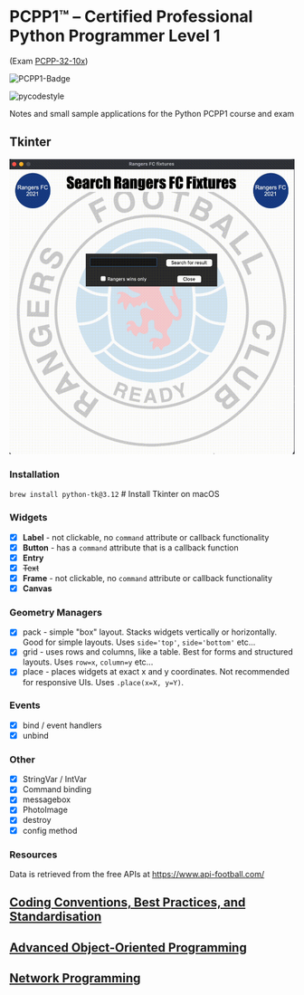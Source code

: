# PCPP1™ – Certified Professional Python Programmer Level 1
 (Exam [PCPP-32-10x](https://pythoninstitute.org/pcpp1-exam-syllabus)) 

![PCPP1-Badge](https://images.credly.com/images/37e26478-d80c-43e8-80eb-ec492f3a26c1/image.png)

![pycodestyle](https://github.com/crmpicco/pcpp1_notes/actions/workflows/pycodestyle.yml/badge.svg)

Notes and small sample applications for the Python PCPP1 course and exam

## Tkinter
![Rangers tkinter app](https://github.com/crmpicco/pcpp1/blob/main/rfc-tkinter.gif?raw=true)

### Installation
`brew install python-tk@3.12` # Install Tkinter on macOS

### Widgets
- [x] **Label** - not clickable, no `command` attribute or callback functionality
- [x] **Button** - has a `command` attribute that is a callback function
- [x] **Entry**
- [x] ~~Text~~
- [x] **Frame** - not clickable, no `command` attribute or callback functionality
- [x] **Canvas**

### Geometry Managers
- [x] pack - simple "box" layout. Stacks widgets vertically or horizontally. Good for simple layouts. Uses `side='top'`, `side='bottom'` etc...
- [x] grid - uses rows and columns, like a table. Best for forms and structured layouts. Uses `row=x`, `column=y` etc...
- [x] place - places widgets at exact x and y coordinates. Not recommended for responsive UIs. Uses `.place(x=X, y=Y)`.

### Events
- [x] bind / event handlers
- [x] unbind 

### Other
- [x] StringVar / IntVar
- [x] Command binding
- [x] messagebox
- [x] PhotoImage
- [x] destroy
- [x] config method

### Resources

Data is retrieved from the free APIs at https://www.api-football.com/

## [Coding Conventions, Best Practices, and Standardisation](https://github.com/crmpicco/pcpp1/blob/main/coding-conventions.md)

## [Advanced Object-Oriented Programming](https://github.com/crmpicco/pcpp1/blob/main/advanced-oop.md)

## [Network Programming](https://github.com/crmpicco/pcpp1/blob/main/network-programming.md)